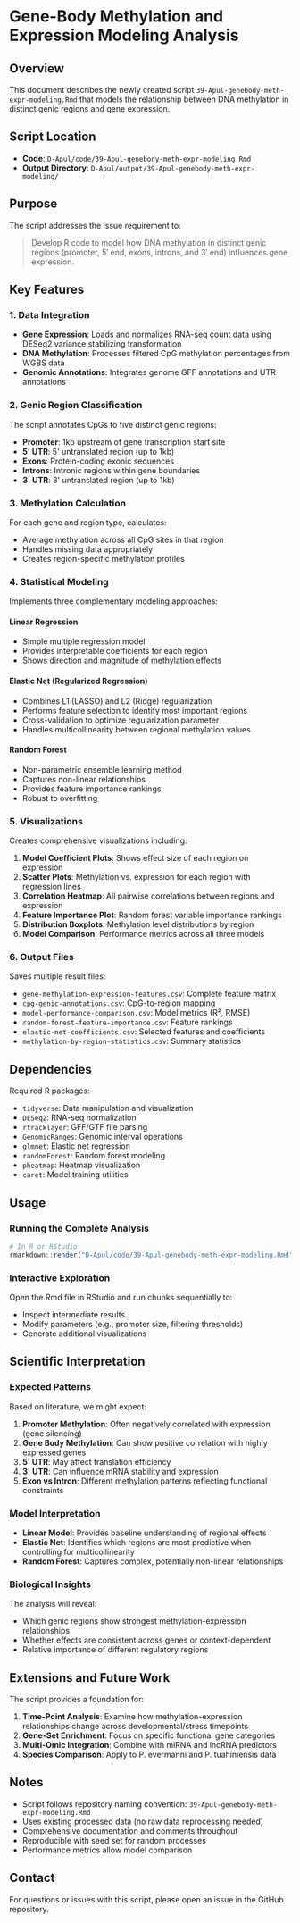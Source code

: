 # Gene-Body Methylation and Expression Modeling Analysis

## Overview

This document describes the newly created script `39-Apul-genebody-meth-expr-modeling.Rmd` that models the relationship between DNA methylation in distinct genic regions and gene expression.

## Script Location

- **Code**: `D-Apul/code/39-Apul-genebody-meth-expr-modeling.Rmd`
- **Output Directory**: `D-Apul/output/39-Apul-genebody-meth-expr-modeling/`

## Purpose

The script addresses the issue requirement to:
> Develop R code to model how DNA methylation in distinct genic regions (promoter, 5′ end, exons, introns, and 3′ end) influences gene expression.

## Key Features

### 1. Data Integration
- **Gene Expression**: Loads and normalizes RNA-seq count data using DESeq2 variance stabilizing transformation
- **DNA Methylation**: Processes filtered CpG methylation percentages from WGBS data
- **Genomic Annotations**: Integrates genome GFF annotations and UTR annotations

### 2. Genic Region Classification

The script annotates CpGs to five distinct genic regions:

- **Promoter**: 1kb upstream of gene transcription start site
- **5' UTR**: 5' untranslated region (up to 1kb)
- **Exons**: Protein-coding exonic sequences
- **Introns**: Intronic regions within gene boundaries
- **3' UTR**: 3' untranslated region (up to 1kb)

### 3. Methylation Calculation

For each gene and region type, calculates:
- Average methylation across all CpG sites in that region
- Handles missing data appropriately
- Creates region-specific methylation profiles

### 4. Statistical Modeling

Implements three complementary modeling approaches:

#### Linear Regression
- Simple multiple regression model
- Provides interpretable coefficients for each region
- Shows direction and magnitude of methylation effects

#### Elastic Net (Regularized Regression)
- Combines L1 (LASSO) and L2 (Ridge) regularization
- Performs feature selection to identify most important regions
- Cross-validation to optimize regularization parameter
- Handles multicollinearity between regional methylation values

#### Random Forest
- Non-parametric ensemble learning method
- Captures non-linear relationships
- Provides feature importance rankings
- Robust to overfitting

### 5. Visualizations

Creates comprehensive visualizations including:

1. **Model Coefficient Plots**: Shows effect size of each region on expression
2. **Scatter Plots**: Methylation vs. expression for each region with regression lines
3. **Correlation Heatmap**: All pairwise correlations between regions and expression
4. **Feature Importance Plot**: Random forest variable importance rankings
5. **Distribution Boxplots**: Methylation level distributions by region
6. **Model Comparison**: Performance metrics across all three models

### 6. Output Files

Saves multiple result files:

- `gene-methylation-expression-features.csv`: Complete feature matrix
- `cpg-genic-annotations.csv`: CpG-to-region mapping
- `model-performance-comparison.csv`: Model metrics (R², RMSE)
- `random-forest-feature-importance.csv`: Feature rankings
- `elastic-net-coefficients.csv`: Selected features and coefficients
- `methylation-by-region-statistics.csv`: Summary statistics

## Dependencies

Required R packages:
- `tidyverse`: Data manipulation and visualization
- `DESeq2`: RNA-seq normalization
- `rtracklayer`: GFF/GTF file parsing
- `GenomicRanges`: Genomic interval operations
- `glmnet`: Elastic net regression
- `randomForest`: Random forest modeling
- `pheatmap`: Heatmap visualization
- `caret`: Model training utilities

## Usage

### Running the Complete Analysis

```r
# In R or RStudio
rmarkdown::render("D-Apul/code/39-Apul-genebody-meth-expr-modeling.Rmd")
```

### Interactive Exploration

Open the Rmd file in RStudio and run chunks sequentially to:
- Inspect intermediate results
- Modify parameters (e.g., promoter size, filtering thresholds)
- Generate additional visualizations

## Scientific Interpretation

### Expected Patterns

Based on literature, we might expect:

1. **Promoter Methylation**: Often negatively correlated with expression (gene silencing)
2. **Gene Body Methylation**: Can show positive correlation with highly expressed genes
3. **5' UTR**: May affect translation efficiency
4. **3' UTR**: Can influence mRNA stability and expression
5. **Exon vs Intron**: Different methylation patterns reflecting functional constraints

### Model Interpretation

- **Linear Model**: Provides baseline understanding of regional effects
- **Elastic Net**: Identifies which regions are most predictive when controlling for multicollinearity
- **Random Forest**: Captures complex, potentially non-linear relationships

### Biological Insights

The analysis will reveal:
- Which genic regions show strongest methylation-expression relationships
- Whether effects are consistent across genes or context-dependent
- Relative importance of different regulatory regions

## Extensions and Future Work

The script provides a foundation for:

1. **Time-Point Analysis**: Examine how methylation-expression relationships change across developmental/stress timepoints
2. **Gene-Set Enrichment**: Focus on specific functional gene categories
3. **Multi-Omic Integration**: Combine with miRNA and lncRNA predictors
4. **Species Comparison**: Apply to P. evermanni and P. tuahiniensis data

## Notes

- Script follows repository naming convention: `39-Apul-genebody-meth-expr-modeling.Rmd`
- Uses existing processed data (no raw data reprocessing needed)
- Comprehensive documentation and comments throughout
- Reproducible with seed set for random processes
- Performance metrics allow model comparison

## Contact

For questions or issues with this script, please open an issue in the GitHub repository.
